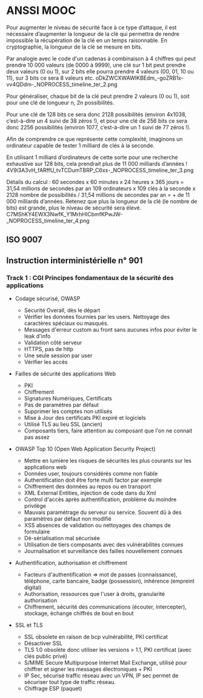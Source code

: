 # ANSSI MOOC

Pour augmenter le niveau de sécurité face à ce type d’attaque, il est nécessaire d’augmenter la longueur de la clé qui permettra de rendre impossible la récupération de la clé en un temps raisonnable.
En cryptographie, la longueur de la clé se mesure en bits.

Par analogie avec le code d'un cadenas à combinaison à 4 chiffres qui peut prendre 10 000 valeurs (de 0000 à 9999), une clé sur 1 bit peut prendre deux valeurs (0 ou 1), sur 2 bits elle pourra prendre 4 valeurs (00, 01, 10 ou 11), sur 3 bits ce sera 8 valeurs etc.
oDkZWCXWAWIKBEdm\_-goZRB1x-vv4QDdm-\_NOPROCESS_timeline_ter_2.png

Pour généraliser, chaque bit de la clé peut prendre 2 valeurs (0 ou 1), soit pour une clé de longueur n, 2n possibilités.

Pour une clé de 128 bits ce sera donc 2128 possibilités (environ 4x1038, c’est-à-dire un 4 suivi de 38 zéros !), et pour
une clé de 256 bits ce sera donc 2256 possibilités (environ 1077, c’est-à-dire un 1 suivi de 77 zéros !).

Afin de comprendre ce que représente cette complexité, imaginons un ordinateur capable de tester 1 milliard de clés à la
seconde.

En utilisant 1 milliard d’ordinateurs de cette sorte pour une recherche exhaustive sur 128 bits, cela prendrait plus de
11 000 milliards d’années !
4V9i3A3vH_fARffU_tvTCDumTBRP_C6xs-\_NOPROCESS_timeline_ter_3.png

Détails du calcul :
60 secondes x 60 minutes x 24 heures x 365 jours = 31,54 millions de secondes par an
109 ordinateurs x 109 clés à la seconde x 2128 nombre de possibilités / 31,54 millions de secondes par an = + de 11 000
milliards d’années.
Retenez que plus la longueur de la clé (le nombre de bits) est grande, plus le niveau de sécurité sera élevé.
C7MShKY4EWX3NwfK_Y1MrhHICbmfKPwJW-\_NOPROCESS_timeline_ter_4.png

## ISO 9007

## Instruction interministérielle n° 901

### Track 1 : CGI Principes fondamentaux de la sécurité des applications

- Codage sécurisé, OWASP

    - Sécurité Overall, dès le départ
    - Vérifier les données fournies par les users. Nettoyage des caractères spéciaux ou masqués.
    - Messages d'erreur custom au front sans aucunes infos pour éviter le leak d'info
    - Validation côté serveur
    - HTTPS, pas de http
    - Une seule session par user
    - Vérifier les accès

- Failles de sécurité des applications Web

    - PKI
    - Chiffrement
    - Signatures Numériques, Certificats
    - Pas de paramètres par défaut
    - Supprimer les comptes non utilisés
    - Mise à Jour des certificats PKI expiré et logiciels
    - Utilisé TLS au lieu SSL (ancien)
    - Composants tiers, faire attention au composant que l'on ne connait pas assez

- OWASP Top 10 (Open Web Application Security Project)

    - Mettre en lumière les risques de sécurités les plus courants sur les applications web
    - Données user, toujours considérés comme non fiable
    - Authentification doit être forte multi factor par exemple
    - Chiffrement des données au repos ou en transport
    - XML External Entities, injection de code dans du Xml
    - Control d'accès après authentification, problème du moindre privilège
    - Mauvais paramétrage du serveur ou service. Souvent dû à des paramètres par défaut non modifié
    - XSS absences de validation ou nettoyages des champs de formulaire
    - Dé-sérialisation mal sécurisée
    - Utilisation de tiers composants avec des vulnérabilités connues
    - Journalisation et surveillance des failles nouvellement connues

- Authentification, authorisation et chiffrement

    - Facteurs d'authentification => mot de passes (connaissance), téléphone, carte bancaire, badge (possession), inhérence (empreint digital)
    - Authorisation, ressources que l'user à droits, granularité authorisation
    - Chiffrement, sécurité des communications (écouter, intercepter), stockage, échange chiffrés de bout en bout

- SSL et TLS
    - SSL obsolete en raison de bcp vulnérabilité, PKI certificat
    - Désactiver SSL
    - TLS 1.0 obsolète donc utiliser les versions > 1.1, PKI certificat (avec clés public privé)
    - S/MIME Secure Multipurpose Internet Mail Exchange, utilisé pour chiffrer et signer les messages électroniques + PKI
    - IP Sec, sécurisé traffic réseau avec un VPN, IP sec permet de sécuriser tout type de traffic réseau.
    - Chiffrage ESP (paquet)

